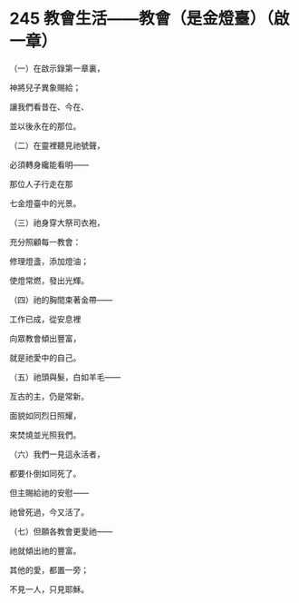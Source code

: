# 245 教會生活——教會（是金燈臺）（啟一章）

（一）在啟示錄第一章裏，

神將兒子異象賜給；

讓我們看昔在、今在、

並以後永在的那位。

（二）在靈裡聽見祂號聲，

必須轉身纔能看明——

那位人子行走在那

七金燈臺中的光景。

（三）祂身穿大祭司衣袍，

充分照顧每一教會：

修理燈盞，添加燈油；

使燈常燃，發出光輝。

（四）祂的胸間束著金帶——

工作已成，從安息裡

向眾教會傾出豐富，

就是祂愛中的自己。

（五）祂頭與髮，白如羊毛——

亙古的主，仍是常新。

面貌如同烈日照耀，

來焚燒並光照我們。

（六）我們一見這永活者，

都要仆倒如同死了。

但主賜給祂的安慰——

祂曾死過，今又活了。

（七）但願各教會更愛祂——

祂就傾出祂的豐富。

其他的愛，都置一旁；

不見一人，只見耶穌。

